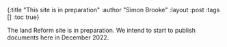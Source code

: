 {:title "This site is in preparation"
 :author "Simon Brooke"
 :layout :post
 :tags  []
 :toc true}

The land Reform site is in preparation. We intend to start to publish documents here in December 2022.